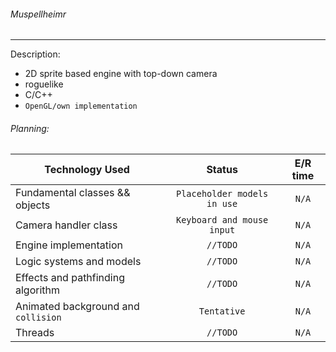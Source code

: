 ###### Muspellheimr
--------------
Description:
- 2D sprite based engine with top-down camera
- roguelike
- C/C++
- `OpenGL/own implementation`

###### Planning:

| Technology Used    | Status           | E/R time  |
| ------------- |:-------------:|:-----:|
| Fundamental classes && objects | `Placeholder models in use` | `N/A` |
| Camera handler class | `Keyboard and mouse input` | `N/A` |
| Engine implementation | `//TODO`      | `N/A` |
| Logic systems and models | `//TODO` | `N/A` |
| Effects and pathfinding algorithm | `//TODO`| `N/A` |
| Animated background and `collision` | `Tentative` | `N/A` |
| Threads | `//TODO` | `N/A` |

